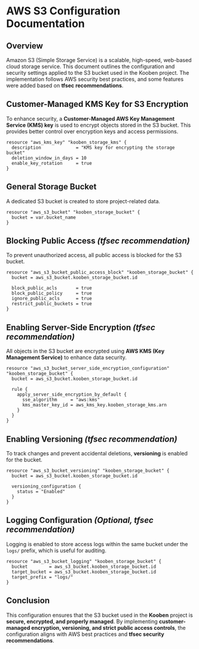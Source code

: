 # AWS S3 Configuration Documentation

## **Overview**
Amazon S3 (Simple Storage Service) is a scalable, high-speed, web-based cloud storage service. This document outlines the configuration and security settings applied to the S3 bucket used in the Kooben project. The implementation follows AWS security best practices, and some features were added based on **tfsec recommendations**.

## **Customer-Managed KMS Key for S3 Encryption**
To enhance security, a **Customer-Managed AWS Key Management Service (KMS) key** is used to encrypt objects stored in the S3 bucket. This provides better control over encryption keys and access permissions.

```hcl
resource "aws_kms_key" "kooben_storage_kms" {
  description             = "KMS key for encrypting the storage bucket"
  deletion_window_in_days = 10
  enable_key_rotation     = true
}
```

## **General Storage Bucket**
A dedicated S3 bucket is created to store project-related data.

```hcl
resource "aws_s3_bucket" "kooben_storage_bucket" {
  bucket = var.bucket_name
}
```

## **Blocking Public Access** *(tfsec recommendation)*
To prevent unauthorized access, all public access is blocked for the S3 bucket.

```hcl
resource "aws_s3_bucket_public_access_block" "kooben_storage_bucket" {
  bucket = aws_s3_bucket.kooben_storage_bucket.id

  block_public_acls       = true
  block_public_policy     = true
  ignore_public_acls      = true
  restrict_public_buckets = true
}
```

## **Enabling Server-Side Encryption** *(tfsec recommendation)*
All objects in the S3 bucket are encrypted using **AWS KMS (Key Management Service)** to enhance data security.

```hcl
resource "aws_s3_bucket_server_side_encryption_configuration" "kooben_storage_bucket" {
  bucket = aws_s3_bucket.kooben_storage_bucket.id

  rule {
    apply_server_side_encryption_by_default {
      sse_algorithm     = "aws:kms"
      kms_master_key_id = aws_kms_key.kooben_storage_kms.arn
    }
  }
}
```

## **Enabling Versioning** *(tfsec recommendation)*
To track changes and prevent accidental deletions, **versioning** is enabled for the bucket.

```hcl
resource "aws_s3_bucket_versioning" "kooben_storage_bucket" {
  bucket = aws_s3_bucket.kooben_storage_bucket.id

  versioning_configuration {
    status = "Enabled"
  }
}
```

## **Logging Configuration** *(Optional, tfsec recommendation)*
Logging is enabled to store access logs within the same bucket under the `logs/` prefix, which is useful for auditing.

```hcl
resource "aws_s3_bucket_logging" "kooben_storage_bucket" {
  bucket        = aws_s3_bucket.kooben_storage_bucket.id
  target_bucket = aws_s3_bucket.kooben_storage_bucket.id
  target_prefix = "logs/"
}
```

## **Conclusion**
This configuration ensures that the S3 bucket used in the **Kooben** project is **secure, encrypted, and properly managed**. By implementing **customer-managed encryption, versioning, and strict public access controls**, the configuration aligns with AWS best practices and **tfsec security recommendations**.

